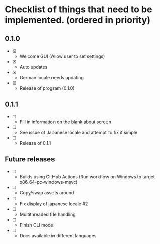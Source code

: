 # Checklist of things that need to be implemented. (ordered in priority)

## 0.1.0
- [x] - Welcome GUI (Allow user to set settings)
- [x] - Auto updates
- [x] - German locale needs updating
- [x] - Release of program (0.1.0)

## 0.1.1

- [ ] - Fill in information on the blank about screen
- [ ] - See issue of Japanese locale and attempt to fix if simple
- [ ] - Release of 0.1.1

## Future releases

- [ ] - Builds using GitHub Actions (Run workflow on Windows to target x86_64-pc-windows-msvc)
- [ ] - Copy/swap assets around
- [ ] - Fix display of japanese locale #2
- [ ] - Multithreaded file handling
- [ ] - Finish CLI mode
- [ ] - Docs available in different languages